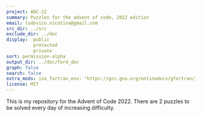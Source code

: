 ```yaml
---
project: AOC-22
summary: Puzzles for the advent of code, 2022 edition
email: ludovico.nicotina@gmail.com
src_dir: ../src
exclude_dir: ../doc
display:  public
          protected
          private
sort: permission-alpha
output_dir: ../doc/ford_doc
graph: false
search: false
extra_mods: iso_fortran_env: "https://gcc.gnu.org/onlinedocs/gfortran/ISO_005fFORTRAN_005fENV.html"
license: MIT
---
```


This is my repository for the Advent of Code 2022. There are 2 puzzles to be solved every day of increasing difficulty. 